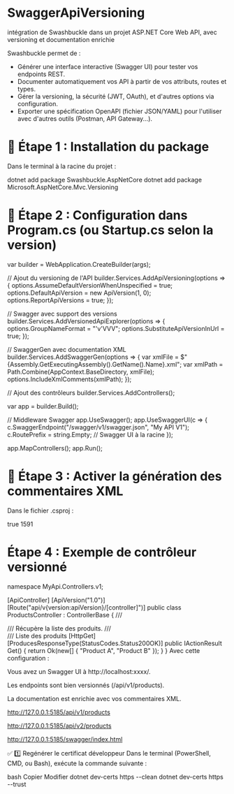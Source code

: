 # SwaggerApiVersioning
intégration de Swashbuckle dans un projet ASP.NET Core Web API, avec versioning et documentation enrichie

Swashbuckle permet de :

- Générer une interface interactive (Swagger UI) pour tester vos endpoints REST.
- Documenter automatiquement vos API à partir de vos attributs, routes et types.
- Gérer la versioning, la sécurité (JWT, OAuth), et d'autres options via configuration.
- Exporter une spécification OpenAPI (fichier JSON/YAML) pour l'utiliser avec d'autres outils (Postman, API Gateway...).

# 🔧 Étape 1 : Installation du package
Dans le terminal à la racine du projet :

dotnet add package Swashbuckle.AspNetCore
dotnet add package Microsoft.AspNetCore.Mvc.Versioning

# 🧱 Étape 2 : Configuration dans Program.cs (ou Startup.cs selon la version)

var builder = WebApplication.CreateBuilder(args);

// Ajout du versioning de l'API
builder.Services.AddApiVersioning(options =>
{
    options.AssumeDefaultVersionWhenUnspecified = true;
    options.DefaultApiVersion = new ApiVersion(1, 0);
    options.ReportApiVersions = true;
});

// Swagger avec support des versions
builder.Services.AddVersionedApiExplorer(options =>
{
    options.GroupNameFormat = "'v'VVV";
    options.SubstituteApiVersionInUrl = true;
});

// SwaggerGen avec documentation XML
builder.Services.AddSwaggerGen(options =>
{
    var xmlFile = $"{Assembly.GetExecutingAssembly().GetName().Name}.xml";
    var xmlPath = Path.Combine(AppContext.BaseDirectory, xmlFile);
    options.IncludeXmlComments(xmlPath);
});

// Ajout des contrôleurs
builder.Services.AddControllers();

var app = builder.Build();

// Middleware Swagger
app.UseSwagger();
app.UseSwaggerUI(c =>
{
    c.SwaggerEndpoint("/swagger/v1/swagger.json", "My API V1");
    c.RoutePrefix = string.Empty; // Swagger UI à la racine
});

app.MapControllers();
app.Run();

# 📁 Étape 3 : Activer la génération des commentaires XML
Dans le fichier .csproj :

<PropertyGroup>
  <GenerateDocumentationFile>true</GenerateDocumentationFile>
  <NoWarn>1591</NoWarn>
</PropertyGroup>

# Étape 4 : Exemple de contrôleur versionné
namespace MyApi.Controllers.v1;

[ApiController]
[ApiVersion("1.0")]
[Route("api/v{version:apiVersion}/[controller]")]
public class ProductsController : ControllerBase
{
    /// <summary>
    /// Récupère la liste des produits.
    /// </summary>
    /// <returns>Liste des produits</returns>
    [HttpGet]
    [ProducesResponseType(StatusCodes.Status200OK)]
    public IActionResult Get()
    {
        return Ok(new[] { "Product A", "Product B" });
    }
}
Avec cette configuration :

Vous avez un Swagger UI à http://localhost:xxxx/.

Les endpoints sont bien versionnés (/api/v1/products).

La documentation est enrichie avec vos commentaires XML.

http://127.0.0.1:5185/api/v1/products

http://127.0.0.1:5185/api/v2/products

http://127.0.0.1:5185/swagger/index.html


✅ 1️⃣ Regénérer le certificat développeur
Dans le terminal (PowerShell, CMD, ou Bash), exécute la commande suivante :

bash
Copier
Modifier
dotnet dev-certs https --clean
dotnet dev-certs https --trust